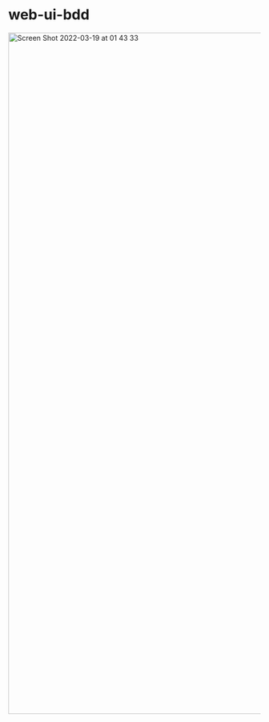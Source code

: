 # web-ui-bdd

<img width="1362" alt="Screen Shot 2022-03-19 at 01 43 33" src="https://user-images.githubusercontent.com/62480904/159093857-71d26846-94e8-451a-b9d5-9c62fde92592.png">
